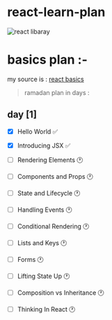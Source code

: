# react-learn-plan
![react libaray](https://camo.githubusercontent.com/4e4a3b5c3e9c00501ec866e2f2466c5a6032f838aca5f2cf3b14450e39e8a2f0/68747470733a2f2f696d672e736869656c64732e696f2f62616467652f72656163742532302d2532333230323332612e7376673f267374796c653d666f722d7468652d6261646765266c6f676f3d7265616374266c6f676f436f6c6f723d253233363144414642)
# basics plan  :-

my source is : [ react basics ]( https://reactjs.org/docs/getting-started.html )

> ramadan plan in days :


## day [1]

* [x]  Hello World :white_check_mark:
* [x]  Introducing JSX :white_check_mark:
* [ ]  Rendering Elements :clock1:
* [ ]  Components and Props :clock1: 
* [ ]  State and Lifecycle :clock1:
* [ ]  Handling Events :clock1:
* [ ]  Conditional Rendering :clock1:
* [ ]  Lists and Keys :clock1:
* [ ]  Forms :clock1:
* [ ] Lifting State Up :clock1:
* [ ] Composition vs Inheritance :clock1:
* [ ] Thinking In React :clock1:

